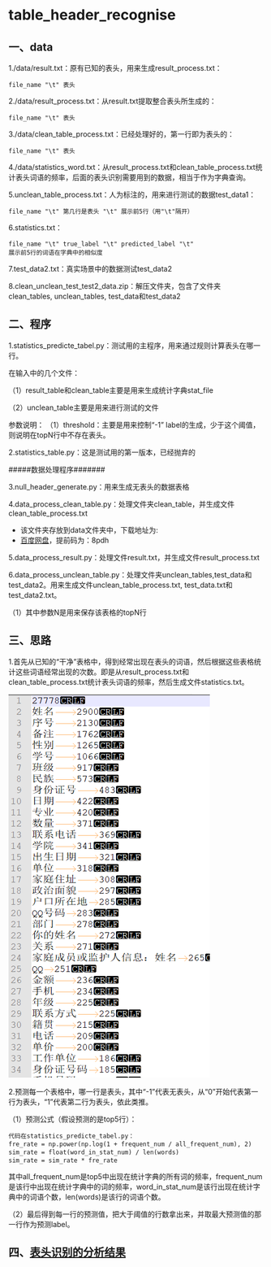 # table_header_recognise
## 一、data
1./data/result.txt：原有已知的表头，用来生成result_process.txt：

	file_name "\t" 表头

2./data/result_process.txt：从result.txt提取整合表头所生成的：

	file_name "\t" 表头

3./data/clean_table_process.txt：已经处理好的，第一行即为表头的：

	file_name "\t" 表头

4./data/statistics_word.txt：从result_process.txt和clean_table_process.txt统计表头词语的频率，后面的表头识别需要用到的数据，相当于作为字典查询。
	
5.unclean_table_process.txt：人为标注的，用来进行测试的数据test_data1：

	file_name "\t" 第几行是表头 "\t" 展示前5行（用"\t"隔开）

6.statistics.txt：

	file_name "\t" true_label "\t" predicted_label "\t" 
	展示前5行的词语在字典中的相似度

7.test_data2.txt：真实场景中的数据测试test_data2

8.clean_unclean_test_test2_data.zip：解压文件夹，包含了文件夹clean_tables, unclean_tables, test_data和test_data2

## 二、程序
1.statistics_predicte_tabel.py：测试用的主程序，用来通过规则计算表头在哪一行。

在输入中的几个文件：

（1）result_table和clean_table主要是用来生成统计字典stat_file

（2）unclean_table主要是用来进行测试的文件

参数说明：
（1）threshold：主要是用来控制“-1” label的生成，少于这个阈值，则说明在topN行中不存在表头。

2.statistics_table.py：这是测试用的第一版本，已经抛弃的

#####数据处理程序#######

3.null_header_generate.py：用来生成无表头的数据表格

4.data_process_clean_table.py：处理文件夹clean_table，并生成文件clean_table_process.txt

- 该文件夹存放到data文件夹中，下载地址为:
- [百度网盘](https://pan.baidu.com/s/1Kp0SMLGpxTErRe7KWtGxEQ)，提前码为：8pdh

5.data_process_result.py：处理文件result.txt，并生成文件result_process.txt

6.data_process_unclean_table.py：处理文件夹unclean_tables,test_data和test_data2。用来生成文件unclean_table_process.txt, test_data.txt和test_data2.txt。

（1）其中参数N是用来保存该表格的topN行

## 三、思路

1.首先从已知的“干净”表格中，得到经常出现在表头的词语，然后根据这些表格统计这些词语经常出现的次数。即是从result_process.txt和clean_table_process.txt统计表头词语的频率，然后生成文件statistics.txt。

![statistics](./picture/statistics_word.png)

2.预测每一个表格中，哪一行是表头，其中“-1”代表无表头，从“0”开始代表第一行为表头，“1”代表第二行为表头，依此类推。

（1）预测公式（假设预测的是top5行）：

```
代码在statistics_predicte_tabel.py：
fre_rate = np.power(np.log(1 + frequent_num / all_frequent_num), 2)
sim_rate = float(word_in_stat_num) / len(words)
sim_rate = sim_rate * fre_rate
```

其中all_frequent_num是top5中出现在统计字典的所有词的频率，frequent_num是该行中出现在统计字典中的词的频率，word_in_stat_num是该行出现在统计字典中的词语个数，len(words)是该行的词语个数。

（2）最后得到每一行的预测值，把大于阈值的行数拿出来，并取最大预测值的那一行作为预测label。

## 四、[表头识别的分析结果](https://docs.qq.com/doc/DU0xNZ3FTdGVwdGxa)